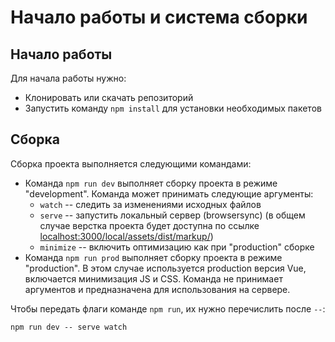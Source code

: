 # Начало работы и система сборки

## Начало работы

Для начала работы нужно:

* Клонировать или скачать репозиторий
* Запустить команду `npm install` для установки необходимых пакетов

## Сборка

Сборка проекта выполняется следующими командами:

* Команда `npm run dev` выполняет сборку проекта в режиме "development". Команда может принимать следующие аргументы:
    * `watch` -- следить за изменениями исходных файлов
    * `serve` -- запустить локальный сервер (browsersync) (в общем случае верстка проекта будет доступна по ссылке [localhost:3000/local/assets/dist/markup/](localhost:3000/local/assets/dist/markup/))
    * `minimize` -- включить оптимизацию как при "production" сборке
* Команда `npm run prod` выполняет сборку проекта в режиме "production". В этом случае используется production версия Vue, включается минимизация JS и CSS. Команда не принимает аргументов и предназначена для использования на сервере.

Чтобы передать флаги команде `npm run`, их нужно перечислить после `--`:
```
npm run dev -- serve watch
```